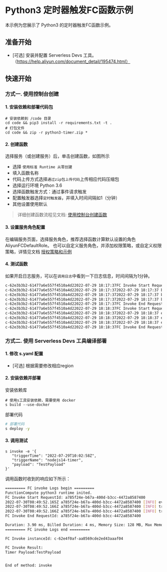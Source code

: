 # Python3 定时器触发FC函数示例

 本示例为您展示了 Python3 的定时器触发FC函数示例。

 ## 准备开始

 - [可选] 安装并配置 Serverless Devs 工具。（https://help.aliyun.com/document_detail/195474.html）

 ## 快速开始

 ### 方式一. 使用控制台创建

 #### 1. 安装依赖和部署代码包

 ```shell
# 安装依赖到 /code 目录
cd code && pip3 install -r requirements.txt -t .
# 打包文件
cd code && zip -r python3-timer.zip *
 ```

 #### 2. 创建函数

 选择服务（或创建服务）后，单击创建函数，如图所示

 - 选择 `使用标准 Runtime 从零创建`
 - 填入函数名称
 - 代码上传方式选择`通过zip包上传代码`上传相应代码压缩包
 - 选择运行环境 Python 3.6
 - 选择函数触发方式：通过事件请求触发
 - 配置触发器选择`定时触发器`，并填入时间间隔如1（分钟）
 - 其他设置使用默认

 > 详细创建函数流程见文档: [使用控制台创建函数](https://help.aliyun.com/document_detail/51783.html)

 #### 3. 设置服务角色配置

 在编辑服务页面，选择服务角色，推荐选择函数计算默认设置的角色 AliyunFCDefaultRole。
 也可以自定义服务角色，并添加权限策略，或自定义权限策略，详情见文档 [授权策略和示例](https://help.aliyun.com/document_detail/253969.html)



 #### 4. 测试函数

如果开启日志服务，可以在`调用日志`中看到一下日志信息，时间间隔为1分钟。

 ```bash
c-62e3b3b2-61477a6e557f4510a4d22022-07-29 18:17:37FC Invoke Start RequestId: bd03dbc7-ce59-488d-be55-b579670afe4c
c-62e3b3b2-61477a6e557f4510a4d22022-07-29 18:17:372022-07-29 18:17:37 bd03dbc7-ce59-488d-be55-b579670afe4c [INFO] event: b'{"triggerTime":"2022-07-29T10:17:37Z","triggerName":"timer-python3","payload":"testPayload"}'
c-62e3b3b2-61477a6e557f4510a4d22022-07-29 18:17:372022-07-29 18:17:37 bd03dbc7-ce59-488d-be55-b579670afe4c [INFO] triggerName: timer-python3
c-62e3b3b2-61477a6e557f4510a4d22022-07-29 18:17:372022-07-29 18:17:37 bd03dbc7-ce59-488d-be55-b579670afe4c [INFO] triggerTime = 2022-07-29T10:17:37Z
c-62e3b3b2-61477a6e557f4510a4d22022-07-29 18:17:37FC Invoke End RequestId: bd03dbc7-ce59-488d-be55-b579670afe4c
c-62e3b3b2-61477a6e557f4510a4d22022-07-29 18:18:37FC Invoke Start RequestId: ef169a63-4342-4019-b129-f528fd9463f8
c-62e3b3b2-61477a6e557f4510a4d22022-07-29 18:18:372022-07-29 18:18:37 ef169a63-4342-4019-b129-f528fd9463f8 [INFO] event: b'{"triggerTime":"2022-07-29T10:18:37Z","triggerName":"timer-python3","payload":"testPayload"}'
c-62e3b3b2-61477a6e557f4510a4d22022-07-29 18:18:372022-07-29 18:18:37 ef169a63-4342-4019-b129-f528fd9463f8 [INFO] triggerName: timer-python3
c-62e3b3b2-61477a6e557f4510a4d22022-07-29 18:18:372022-07-29 18:18:37 ef169a63-4342-4019-b129-f528fd9463f8 [INFO] triggerTime = 2022-07-29T10:18:37Z
c-62e3b3b2-61477a6e557f4510a4d22022-07-29 18:18:37FC Invoke End RequestId: ef169a63-4342-4019-b129-f528fd9463f8
 ```



 ### 方式二. 使用 Serverless Devs 工具编译部署

 #### 1. 修改 s.yaml 配置

 - [可选] 根据需要修改相应region

 #### 2. 安装依赖并部署

 安装依赖库

 ```shell
# 使用s工具安装依赖，需要使用 docker
s build --use-docker
 ```

 部署代码

 ```bash
# 部署代码
s deploy -y
 ```

 #### 3. 调用测试

 ```shell
s invoke -e '{
    "triggerTime": "2022-07-29T10:02:58Z",
    "triggerName": "nodejs14-timer",
    "payload": "TestPayload"
}'
 ```

 调用函数时收到的响应如下所示：

 ```bash
========= FC invoke Logs begin =========
FunctionCompute python3 runtime inited.
FC Invoke Start RequestId: a785f24e-b67a-400d-b3cc-4472a8587400
2022-07-30T08:49:52.165Z a785f24e-b67a-400d-b3cc-4472a8587400 [INFO] event: b'{\n    "triggerTime": "2022-07-29T10:02:58Z",\n    "triggerName": "nodejs14-timer",\n    "payload": "TestPayload"\n}'
2022-07-30T08:49:52.166Z a785f24e-b67a-400d-b3cc-4472a8587400 [INFO] triggerName: nodejs14-timer
2022-07-30T08:49:52.166Z a785f24e-b67a-400d-b3cc-4472a8587400 [INFO] triggerTime = 2022-07-29T10:02:58Z
FC Invoke End RequestId: a785f24e-b67a-400d-b3cc-4472a8587400

Duration: 3.90 ms, Billed Duration: 4 ms, Memory Size: 128 MB, Max Memory Used: 24.86 MB
========= FC invoke Logs end =========

FC Invoke instanceId: c-62e4f0af-aa8569cde2ed43aaaf04

FC Invoke Result:
Timer Payload:TestPayload


End of method: invoke
 ```

